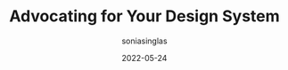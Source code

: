 ---
author: soniasinglas
date: 2022-05-24
permalink: false
publisher: backlight_dev
tags:
  - design-systems
target_url: https://backlight.dev/blog/advocating-for-your-design-system/
title: Advocating for Your Design System
---